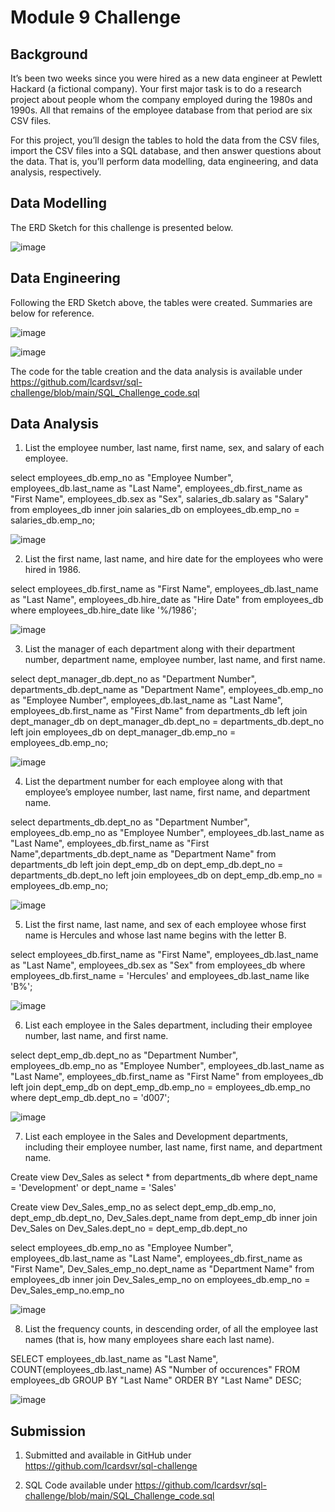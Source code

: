 # Module 9 Challenge


## Background

It’s been two weeks since you were hired as a new data engineer at Pewlett Hackard (a fictional company). Your first major task is to do a research project about people whom the company employed during the 1980s and 1990s. All that remains of the employee database from that period are six CSV files.

For this project, you’ll design the tables to hold the data from the CSV files, import the CSV files into a SQL database, and then answer questions about the data. That is, you’ll perform data modelling, data engineering, and data analysis, respectively.

## Data Modelling

The ERD Sketch for this challenge is presented below.

![image](/EmployeeSQL_Sketch_02.png)


## Data Engineering

Following the ERD Sketch above, the tables were created. Summaries are below for reference.

![image](/Table_Summaries.PNG)

![image](/Table_Summaries_01.PNG)

The code for the table creation and the data analysis is available under https://github.com/lcardsvr/sql-challenge/blob/main/SQL_Challenge_code.sql 

## Data Analysis

1. List the employee number, last name, first name, sex, and salary of each employee.

select employees_db.emp_no as "Employee Number", employees_db.last_name as "Last Name", employees_db.first_name as "First Name", employees_db.sex as "Sex", salaries_db.salary as "Salary"
from employees_db
inner join salaries_db
on employees_db.emp_no = salaries_db.emp_no;

![image](/Employee_Info_Salary.PNG)

2. List the first name, last name, and hire date for the employees who were hired in 1986.

select employees_db.first_name as "First Name", employees_db.last_name as "Last Name", employees_db.hire_date as "Hire Date"
from employees_db
where employees_db.hire_date like '%/1986';

![image](/Employee_hired_1986.PNG)

3. List the manager of each department along with their department number, department name, employee number, last name, and first name.

select dept_manager_db.dept_no as "Department Number", departments_db.dept_name as "Department Name", employees_db.emp_no as "Employee Number", employees_db.last_name as "Last Name", employees_db.first_name as "First Name" 
from departments_db
left join dept_manager_db
on dept_manager_db.dept_no = departments_db.dept_no
left join employees_db
on dept_manager_db.emp_no = employees_db.emp_no;

![image](/Managers_Per_Department.PNG)

4. List the department number for each employee along with that employee’s employee number, last name, first name, and department name.

select departments_db.dept_no as "Department Number",  employees_db.emp_no as "Employee Number", employees_db.last_name as "Last Name", employees_db.first_name as "First Name",departments_db.dept_name as "Department Name" 
from departments_db
left join dept_emp_db
on dept_emp_db.dept_no = departments_db.dept_no
left join employees_db
on dept_emp_db.emp_no = employees_db.emp_no;

![image](/Department_Number-Name_Employee_Name.PNG)

5. List the first name, last name, and sex of each employee whose first name is Hercules and whose last name begins with the letter B.

select employees_db.first_name as "First Name", employees_db.last_name as "Last Name", employees_db.sex as "Sex"
from employees_db
where employees_db.first_name = 'Hercules' 
and employees_db.last_name like 'B%';

![image](/Employees_Hercules_B.PNG)

6. List each employee in the Sales department, including their employee number, last name, and first name.

select dept_emp_db.dept_no as "Department Number",  employees_db.emp_no as "Employee Number", employees_db.last_name as "Last Name", employees_db.first_name as "First Name"
from employees_db
left join dept_emp_db
on dept_emp_db.emp_no = employees_db.emp_no
where dept_emp_db.dept_no = 'd007';

![image](/Sales_Employees.PNG)

7. List each employee in the Sales and Development departments, including their employee number, last name, first name, and department name.

Create view Dev_Sales as
select *
from departments_db
where dept_name = 'Development'
or dept_name = 'Sales'

Create view Dev_Sales_emp_no as
select dept_emp_db.emp_no, dept_emp_db.dept_no, Dev_Sales.dept_name
from dept_emp_db
inner join Dev_Sales on
Dev_Sales.dept_no = dept_emp_db.dept_no


select employees_db.emp_no as "Employee Number", employees_db.last_name as "Last Name", employees_db.first_name as "First Name", Dev_Sales_emp_no.dept_name as "Department Name"
from employees_db
inner join Dev_Sales_emp_no on
employees_db.emp_no = Dev_Sales_emp_no.emp_no

![image](/Sales_Development_Employees.PNG)

8. List the frequency counts, in descending order, of all the employee last names (that is, how many employees share each last name).

SELECT employees_db.last_name as "Last Name", COUNT(employees_db.last_name) AS "Number of occurences"
FROM employees_db
GROUP BY "Last Name"
ORDER BY "Last Name" DESC;

![image](/Last_Name_Occurences.PNG)

## Submission

1. Submitted and available in GitHub under https://github.com/lcardsvr/sql-challenge

2. SQL Code available under https://github.com/lcardsvr/sql-challenge/blob/main/SQL_Challenge_code.sql



